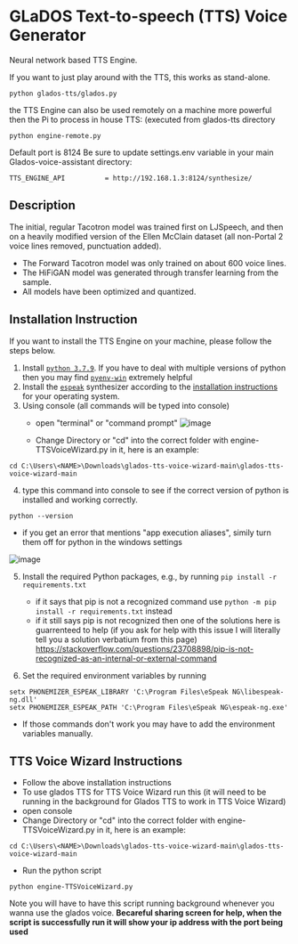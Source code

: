 # GLaDOS Text-to-speech (TTS) Voice Generator
Neural network based TTS Engine.

If you want to just play around with the TTS, this works as stand-alone.
```console
python glados-tts/glados.py
```

the TTS Engine can also be used remotely on a machine more powerful then the Pi to process in house TTS: (executed from glados-tts directory
```console
python engine-remote.py
```

Default port is 8124
Be sure to update settings.env variable in your main Glados-voice-assistant directory:
```
TTS_ENGINE_API			= http://192.168.1.3:8124/synthesize/
```


## Description
The initial, regular Tacotron model was trained first on LJSpeech, and then on a heavily modified version of the Ellen McClain dataset (all non-Portal 2 voice lines removed, punctuation added).

* The Forward Tacotron model was only trained on about 600 voice lines.
* The HiFiGAN model was generated through transfer learning from the sample.
* All models have been optimized and quantized.



## Installation Instruction
If you want to install the TTS Engine on your machine, please follow the steps
below.

1. Install [`python 3.7.9`](https://www.python.org/downloads/release/python-379/).
   If you have to deal with multiple versions of python then you may find [`pyenv-win`](https://pypi.org/project/pyenv-win/) extremely helpful
2. Install the [`espeak`](https://github.com/espeak-ng/espeak-ng) synthesizer
   according to the [installation
   instructions](https://github.com/espeak-ng/espeak-ng/blob/master/docs/guide.md)
   for your operating system.
3. Using console (all commands will be typed into console) 
    - open "terminal" or "command prompt"
![image](https://user-images.githubusercontent.com/101527472/215557319-1b7f04e0-eabf-4830-b305-2c31922e037f.png)

    - Change Directory or "cd" into the correct folder with engine-TTSVoiceWizard.py in it, here is an example:

```console
cd C:\Users\<NAME>\Downloads\glados-tts-voice-wizard-main\glados-tts-voice-wizard-main
```
4. type this command into console to see if the correct version of python is installed and working correctly.
```console
python --version
```
- if you get an error that mentions "app execution aliases", simily turn them off for python in the windows settings
    
![image](https://user-images.githubusercontent.com/101527472/215560918-e855b87a-0a7f-4d96-a9ac-a261e6d8acae.png)

5. Install the required Python packages, e.g., by running `pip install -r
   requirements.txt`
    - if it says that pip is not a recognized command use  `python -m pip install -r requirements.txt` instead
    - if it still says pip is not recognized then one of the solutions here is guarrenteed to help (if you ask for help with this issue I will literally tell you a solution verbatium from this page) https://stackoverflow.com/questions/23708898/pip-is-not-recognized-as-an-internal-or-external-command
  
5. Set the required environment variables by running
```console
setx PHONEMIZER_ESPEAK_LIBRARY 'C:\Program Files\eSpeak NG\libespeak-ng.dll'
setx PHONEMIZER_ESPEAK_PATH 'C:\Program Files\eSpeak NG\espeak-ng.exe'
```

- If those commands don't work you may have to add the environment variables manually.


   
## TTS Voice Wizard Instructions
- Follow the above installation instructions
- To use glados TTS for TTS Voice Wizard run this (it will need to be running in the background for Glados TTS to work in TTS Voice Wizard)
- open console
- Change Directory or "cd" into the correct folder with engine-TTSVoiceWizard.py in it, here is an example:

```console
cd C:\Users\<NAME>\Downloads\glados-tts-voice-wizard-main\glados-tts-voice-wizard-main
```
- Run the python script
```console
python engine-TTSVoiceWizard.py
```
Note you will have to have this script running background whenever you wanna use the glados voice. 
**Becareful sharing screen for help, when the script is successfully run it will show your ip address with the port being used**
